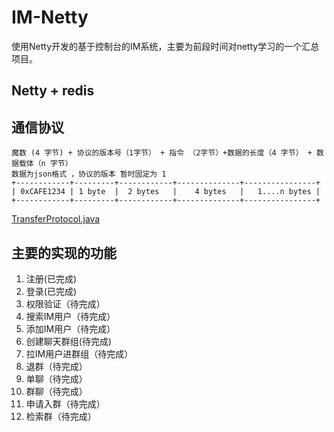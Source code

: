 # IM-Netty
使用Netty开发的基于控制台的IM系统，主要为前段时间对netty学习的一个汇总项目。

## Netty + redis

## 通信协议 

 ``` 
 魔数 (4 字节) + 协议的版本号（1字节） + 指令 （2字节）+数据的长度（4 字节） + 数据载体（n 字节）
 数据为json格式 ，协议的版本 暂时固定为 1
 +------------+---------+------------+--------------+----------------+
 | 0xCAFE1234 | 1 byte  |  2 bytes   |    4 bytes   |   1....n bytes |
 +------------+---------+------------+--------------+----------------+
 
```
[TransferProtocol.java](src/main/java/com/example/imnetty/protocol/TransferProtocol.java)



## 主要的实现的功能

1.  注册(已完成)
2.  登录(已完成)
3.  权限验证（待完成）
4.  搜索IM用户（待完成）
5.  添加IM用户（待完成）
6.  创建聊天群组(待完成)
7.  拉IM用户进群组（待完成）
8.  退群（待完成）
9.  单聊（待完成）
10. 群聊（待完成）
11. 申请入群（待完成）
12. 检索群（待完成）
